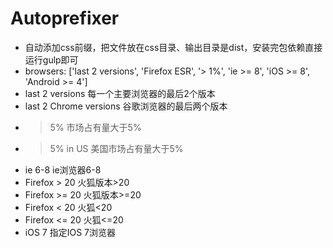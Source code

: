 # Autoprefixer 
- 自动添加css前缀，把文件放在css目录、输出目录是dist，安装完包依赖直接运行gulp即可
- browsers: ['last 2 versions', 'Firefox ESR', '> 1%', 'ie >= 8', 'iOS >= 8', 'Android >= 4']
- last 2 versions	每一个主要浏览器的最后2个版本
- last 2 Chrome versions	谷歌浏览器的最后两个版本
- > 5%	市场占有量大于5%
- > 5% in US	美国市场占有量大于5%
- ie 6-8	ie浏览器6-8
- Firefox > 20	火狐版本>20
- Firefox >= 20	火狐版本>=20
- Firefox < 20	火狐<20
- Firefox <= 20	火狐<=20
- iOS 7	指定IOS 7浏览器

